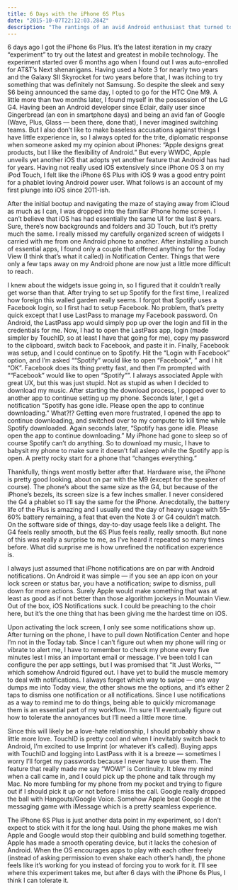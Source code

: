 ```yaml
---
title: 6 Days with the iPhone 6S Plus
date: "2015-10-07T22:12:03.284Z"
description: "The rantings of an avid Android enthusiast that turned to the dark side"
---
```


6 days ago I got the iPhone 6s Plus. It’s the latest iteration in my crazy “experiment” to try out the latest and greatest in mobile technology. The experiment started over 6 months ago when I found out I was auto-enrolled for AT&T’s Next shenanigans. Having used a Note 3 for nearly two years and the Galaxy SII Skyrocket for two years before that, I was itching to try something that was definitely not Samsung. So despite the sleek and sexy S6 being announced the same day, I opted to go for the HTC One M9. A little more than two months later, I found myself in the possession of the LG G4. Having been an Android developer since Eclair, daily user since Gingerbread (an eon in smartphone days) and being an avid fan of Google (Wave, Plus, Glass — been there, done that), I never imagined switching teams. But I also don’t like to make baseless accusations against things I have little experience in, so I always opted for the trite, diplomatic response when someone asked my my opinion about iPhones: “Apple designs great products, but I like the flexibility of Android.” But every WWDC, Apple unveils yet another iOS that adopts yet another feature that Android has had for years. Having not really used iOS extensively since iPhone OS 3 on my iPod Touch, I felt like the iPhone 6S Plus with iOS 9 was a good entry point for a phablet loving Android power user. What follows is an account of my first plunge into iOS since 2011-ish.

After the initial bootup and navigating the maze of staying away from iCloud as much as I can, I was dropped into the familiar iPhone home screen. I can’t believe that iOS has had essentially the same UI for the last 8 years. Sure, there’s now backgrounds and folders and 3D Touch, but it’s pretty much the same. I really missed my carefully organized screen of widgets I carried with me from one Android phone to another. After installing a bunch of essential apps, I found only a couple that offered anything for the Today View (I think that’s what it called) in Notification Center. Things that were only a few taps away on my Android phone are now just a little more difficult to reach.

I knew about the widgets issue going in, so I figured that it couldn’t really get worse than that. After trying to set up Spotify for the first time, I realized how foreign this walled garden really seems. I forgot that Spotify uses a Facebook login, so I first had to setup Facebook. No problem, that’s pretty quick except that I use LastPass to manage my Facebook password. On Android, the LastPass app would simply pop up over the login and fill in the credentials for me. Now, I had to open the LastPass app, login (made simpler by TouchID, so at least I have that going for me), copy my password to the clipboard, switch back to Facebook, and paste it in. Finally, Facebook was setup, and I could continue on to Spotify. Hit the “Login with Facebook” option, and I’m asked ““Spotify” would like to open “Facebook”, ” and I hit “OK”. Facebook does its thing pretty fast, and then I’m prompted with ““Facebook” would like to open “Spotify””. I always associated Apple with great UX, but this was just stupid. Not as stupid as when I decided to download my music. After starting the download process, I popped over to another app to continue setting up my phone. Seconds later, I get a notification “Spotify has gone idle. Please open the app to continue downloading.” What?!? Getting even more frustrated, I opened the app to continue downloading, and switched over to my computer to kill time while Spotify downloaded. Again seconds later, “Spotify has gone idle. Please open the app to continue downloading.” My iPhone had gone to sleep so of course Spotify can’t do anything. So to download my music, I have to babysit my phone to make sure it doesn’t fall asleep while the Spotify app is open. A pretty rocky start for a phone that “changes everything.”

Thankfully, things went mostly better after that. Hardware wise, the iPhone is pretty good looking, about on par with the M9 (except for the speaker of course). The phone’s about the same size as the G4, but because of the iPhone’s bezels, its screen size is a few inches smaller. I never considered the G4 a phablet so I’ll say the same for the iPhone. Anecdotally, the battery life of the Plus is amazing and I usually end the day of heavy usage with 55–60% battery remaining, a feat that even the Note 3 or G4 couldn’t match. On the software side of things, day-to-day usage feels like a delight. The G4 feels really smooth, but the 6S Plus feels really, really smooth. But none of this was really a surprise to me, as I’ve heard it repeated so many times before. What did surprise me is how unrefined the notification experience is.

I always just assumed that iPhone notifications are on par with Android notifications. On Android it was simple — if you see an app icon on your lock screen or status bar, you have a notification; swipe to dismiss, pull down for more actions. Surely Apple would make something that was at least as good as if not better than those algorithm jockeys in Mountain View. Out of the box, iOS Notifications suck. I could be preaching to the choir here, but it’s the one thing that has been giving me the hardest time on iOS.

Upon activating the lock screen, I only see some notifications show up. After turning on the phone, I have to pull down Notification Center and hope I’m not in the Today tab. Since I can’t figure out when my phone will ring or vibrate to alert me, I have to remember to check my phone every five minutes lest I miss an important email or message. I’ve been told I can configure the per app settings, but I was promised that “It Just Works, ™” which somehow Android figured out. I have yet to build the muscle memory to deal with notifications. I always forget which way to swipe — one way dumps me into Today view, the other shows me the options, and it’s either 2 taps to dismiss one notification or all notifications. Since I use notifications as a way to remind me to do things, being able to quickly micromanage them is an essential part of my workflow. I’m sure I’ll eventually figure out how to tolerate the annoyances but I’ll need a little more time.

Since this will likely be a love-hate relationship, I should probably show a little more love. TouchID is pretty cool and when I inevitably switch back to Android, I’m excited to use Imprint (or whatever it’s called). Buying apps with TouchID and logging into LastPass with it is a breeze — sometimes I worry I’ll forget my passwords because I never have to use them. The feature that really made me say “WOW!” is Continuity. It blew my mind when a call came in, and I could pick up the phone and talk through my Mac. No more fumbling for my phone from my pocket and trying to figure out if I should pick it up or not before I miss the call. Google really dropped the ball with Hangouts/Google Voice. Somehow Apple beat Google at the messaging game with iMessage which is a pretty seamless experience.

The iPhone 6S Plus is just another data point in my experiment, so I don’t expect to stick with it for the long haul. Using the phone makes me wish Apple and Google would stop their quibbling and build something together. Apple has made a smooth operating device, but it lacks the cohesion of Android. When the OS encourages apps to play with each other freely (instead of asking permission to even shake each other’s hand), the phone feels like it’s working for you instead of forcing you to work for it. I’ll see where this experiment takes me, but after 6 days with the iPhone 6s Plus, I think I can tolerate it.